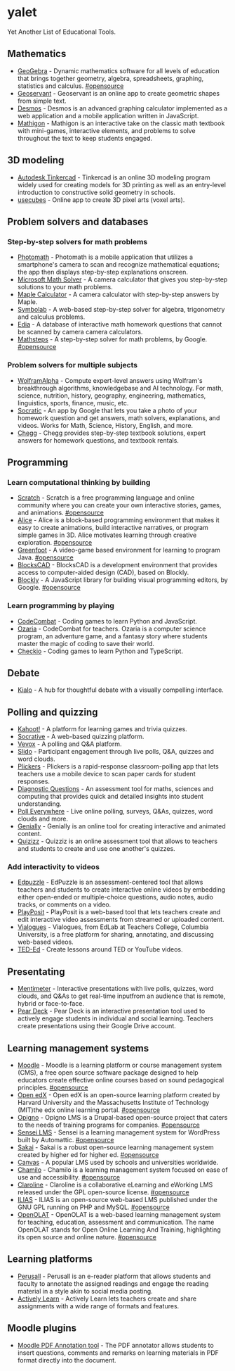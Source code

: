 # yalet
Yet Another List of Educational Tools.

## Mathematics
- [GeoGebra](https://www.geogebra.org/) - Dynamic mathematics software for all levels of education that brings together geometry, algebra, spreadsheets, graphing, statistics and calculus. [#opensource](https://github.com/geogebra/geogebra)
- [Geoservant](https://www.matheretter.de/geoservant/en) - Geoservant is an online app to create geometric shapes from simple text.
- [Desmos](https://www.desmos.com/) - Desmos is an advanced graphing calculator implemented as a web application and a mobile application written in JavaScript.
- [Mathigon](https://mathigon.org/) - Mathigon is an interactive take on the classic math textbook with mini-games, interactive elements, and problems to solve throughout the text to keep students engaged. 

## 3D modeling
- [Autodesk Tinkercad](https://www.tinkercad.com/) - Tinkercad is an online 3D modeling program widely used for creating models for 3D printing as well as an entry-level introduction to constructive solid geometry in schools.
- [usecubes](https://usecubes.com/) - Online app to create 3D pixel arts (voxel arts).

## Problem solvers and databases

### Step-by-step solvers for math problems
- [Photomath](https://photomath.com/) - Photomath is a mobile application that utilizes a smartphone's camera to scan and recognize mathematical equations; the app then displays step-by-step explanations onscreen.
- [Microsoft Math Solver]() - A camera calculator that gives you step-by-step solutions to your math problems.
- [Maple Calculator](https://www.maplesoft.com/products/Maplecalculator/) - A camera calculator with step-by-step answers by Maple.
- [Symbolab](https://www.symbolab.com/) - A web-based step-by-step solver for algebra, trigonometry and calculus problems.
- [Edia](https://edia.app/) - A database of interactive math homework questions that cannot be scanned by camera camera calculators.
- [Mathsteps](https://github.com/google/mathsteps) - A step-by-step solver for math problems, by Google. [#opensource](https://github.com/google/mathsteps)

### Problem solvers for multiple subjects
- [WolframAlpha](https://www.wolframalpha.com/) - Compute expert-level answers using Wolfram's breakthrough algorithms, knowledgebase and AI technology. For math, science, nutrition, history, geography, engineering, mathematics, linguistics, sports, finance, music, etc.
- [Socratic](https://socratic.org/) - An app by Google that lets you take a photo of your homework question and get answers, math solvers, explanations, and videos. Works for Math, Science, History, English, and more.
- [Chegg](https://www.chegg.com/) - Chegg provides step-by-step textbook solutions, expert answers for homework questions, and textbook rentals.

## Programming
### Learn computational thinking by building
- [Scratch](https://scratch.mit.edu/) - Scratch is a free programming language and online community where you can create your own interactive stories, games, and animations. [#opensource](https://github.com/LLK/scratch-gui)
- [Alice](https://www.alice.org/) - Alice is a block-based programming environment that makes it easy to create animations, build interactive narratives, or program simple games in 3D. Alice motivates learning through creative exploration. [#opensource](https://github.com/TheAliceProject/alice3)
- [Greenfoot](https://www.greenfoot.org/) - A video-game based environment for learning to program Java. [#opensource](https://www.greenfoot.org/site/download_source)
- [BlocksCAD](https://www.blockscad3d.com/editor/) - BlocksCAD is a development environment that provides access to computer-aided design (CAD), based on Blockly.
- [Blockly](https://developers.google.com/blockly) - A JavaScript library for building visual programming editors, by Google. [#opensource](https://github.com/google/blockly)

### Learn programming by playing
- [CodeCombat](https://codecombat.com/) - Coding games to learn Python and JavaScript.
- [Ozaria](https://www.ozaria.com/) - CodeCombat for teachers. Ozaria is a computer science program, an adventure game, and a fantasy story where students master the magic of coding to save their world.
- [Checkio](https://checkio.org/) - Coding games to learn Python and TypeScript.

## Debate
- [Kialo](https://www.kialo.com/) - A hub for thoughtful debate with a visually compelling interface.

## Polling and quizzing
- [Kahoot!](https://kahoot.com/) - A platform for learning games and trivia quizzes.
- [Socrative](https://www.socrative.com/) - A web-based quizzing platform.
- [Vevox](https://www.vevox.com/) - A polling and Q&A platform.
- [Slido](https://www.sli.do/) - Participant engagement through live polls, Q&A, quizzes and word clouds.
- [Plickers](https://get.plickers.com/) - Plickers is a rapid-response classroom-polling app that lets teachers use a mobile device to scan paper cards for student responses.
- [Diagnostic Questions](https://diagnosticquestions.com/) - An assessment tool for maths, sciences and computing that provides quick and detailed insights into student understanding.
- [Poll Everywhere](https://www.polleverywhere.com/) - Live online polling, surveys, Q&As, quizzes, word clouds and more.
- [Genially](https://genial.ly/) - Genially is an online tool for creating interactive and animated content.
- [Quizizz](https://quizizz.com/) - Quizziz is an online assessment tool that allows to teachers and students to create and use one another's quizzes.

### Add interactivity to videos
- [Edpuzzle](https://edpuzzle.com/) - EdPuzzle is an assessment-centered tool that allows teachers and students to create interactive online videos by embedding either open-ended or multiple-choice questions, audio notes, audio tracks, or comments on a video.
- [PlayPosit](https://go.playposit.com/) - PlayPosit is a web-based tool that lets teachers create and edit interactive video assessments from streamed or uploaded content.
- [Vialogues](https://www.vialogues.com/) - Vialogues, from EdLab at Teachers College, Columbia University, is a free platform for sharing, annotating, and discussing web-based videos.
- [TED-Ed](https://ed.ted.com/) - Create lessons around TED or YouTube videos.

## Presentating
- [Mentimeter](https://www.mentimeter.com/) - Interactive presentations with live polls, quizzes, word clouds, and Q&As to get real-time inputfrom an audience that is remote, hybrid or face-to-face.
- [Pear Deck](https://www.peardeck.com/) - Pear Deck is an interactive presentation tool used to actively engage students in individual and social learning. Teachers create presentations using their Google Drive account.

## Learning management systems
- [Moodle](https://moodle.org/) - Moodle is a learning platform or course management system (CMS), a free open source software package designed to help educators create effective online courses based on sound pedagogical principles. [#opensource](https://github.com/moodle/moodle)
- [Open edX](https://open.edx.org/) - Open edX is an open-source learning platform created by Harvard University and the Massachusetts Institute of Technology (MIT)the edx online learning portal. [#opensource](https://github.com/edx/edx-platform)
- [Opigno](https://www.opigno.org/) - Opigno LMS is a Drupal-based open-source project that caters to the needs of training programs for companies. [#opensource](https://www.drupal.org/project/opigno_lms)
- [Sensei LMS](https://senseilms.com/) - Sensei is a learning management system for WordPress built by Automattic. [#opensource](https://wordpress.org/plugins/sensei-lms/)
- [Sakai](https://www.sakailms.org/) - Sakai is a robust open-source learning management system created by higher ed for higher ed. [#opensource](https://github.com/sakaiproject/sakai)
- [Canvas](https://www.instructure.com/canvas) - A popular LMS used by schools and universities worldwide.
- [Chamilo](https://chamilo.org/) - Chamilo is a learning management system focused on ease of use and accessibility. [#opensource](https://github.com/chamilo/chamilo-lms)
- [Claroline](https://www.claroline.com/) - Claroline is a collaborative eLearning and eWorking LMS released under the GPL open-source license. [#opensource](https://github.com/claroline/Claroline)
- [ILIAS](https://www.ilias.de/) - ILIAS is an open-source web-based LMS published under the GNU GPL running on PHP and MySQL. [#opensource](https://github.com/ILIAS-eLearning/ILIAS)
- [OpenOLAT](https://www.openolat.com/) - OpenOLAT is a web-based learning management system for teaching, education, assessment and communication. The name OpenOLAT stands for Open Online Learning And Training, highlighting its open source and online nature. [#opensource](https://github.com/OpenOLAT/OpenOLAT)

## Learning platforms
- [Perusall](https://perusall.com/) - Perusall is an e-reader platform that allows students and faculty to annotate the assigned readings and engage the reading material in a style akin to social media posting.
- [Actively Learn](https://www.activelylearn.com/) - Actively Learn lets teachers create and share assignments with a wide range of formats and features.

## Moodle plugins
- [Moodle PDF Annotation tool](https://moodle.org/plugins/mod_pdfannotator) - The PDF annotator allows students to insert questions, comments and remarks on learning materials in PDF format directly into the document.
